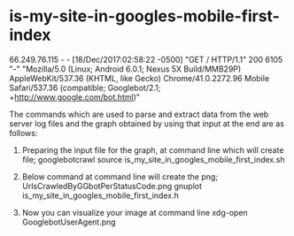 # is-my-site-in-googles-mobile-first-index

66.249.76.115 - - [18/Dec/2017:02:58:22 -0500] "GET / HTTP/1.1" 200 6105 "-" "Mozilla/5.0 (Linux; Android 6.0.1; Nexus 5X Build/MMB29P) AppleWebKit/537.36 (KHTML, like Gecko) Chrome/41.0.2272.96 Mobile Safari/537.36 (compatible; Googlebot/2.1; +http://www.google.com/bot.html)"

The commands which are used to parse and extract data from the web server log files and the graph obtained by using that input at the end are as follows:

1) Preparing the input file for the graph, at command line which will create file; googlebotcrawl 
source  is_my_site_in_googles_mobile_first_index.sh

2) Below command at command line will create the png; UrlsCrawledByGGbotPerStatusCode.png 
gnuplot is_my_site_in_googles_mobile_first_index.h

3) Now you can visualize your image at command line 
xdg-open GooglebotUserAgent.png

